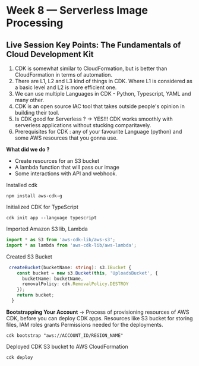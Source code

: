# Week 8 — Serverless Image Processing
## Live Session Key Points: The Fundamentals of Cloud Development Kit
1. CDK is somewhat similar to CloudFormation, but is better than CloudFormation in terms of automation.
2. There are L1, L2 and L3 kind of things in CDK. Where L1 is considered as a basic level and L2 is more efficient one.
3. We can use multiple Languages in CDK - Python, Typescript, YAML and many other.
4. CDK is an open source IAC tool that takes outside people's opinion in building their tool. 
5. Is CDK good for Serverless ? -> YES!!! CDK works smoothly with serverless applications without stucking comparitavely.
6. Prerequisites for CDK : any of your favourite Language (python) and some AWS resources that you gonna use.

**What did we do ?**
- Create resources for an S3 bucket
- A lambda function that will pass our image
- Some interactions with API and webhook.

Installed cdk
```
npm install aws-cdk-g
```

Initialized CDK for TypeScript
```
cdk init app --language typescript
```

Imported Amazon S3 lib, Lambda
```ts
import * as S3 from 'aws-cdk-lib/aws-s3';
import * as lambda from 'aws-cdk-lib/aws-lambda';
```

Created S3 Bucket
```typescript
 createBucket(bucketName: string): s3.IBucket {
    const bucket = new s3.Bucket(this, 'UploadsBucket', {
      bucketName: bucketName,
      removalPolicy: cdk.RemovalPolicy.DESTROY
    });
    return bucket;
  }
```

**Bootstrapping Your Account** -> Process of provisioning resources of AWS CDK, before you can deploy CDK apps. Resources like S3 bucket for storing files, IAM roles grants Permissions needed for the deployments. 
```
cdk bootstrap "aws://ACCOUNT_ID/REGION_NAME"
```

Deployed CDK S3 bucket to AWS CloudFormation
```
cdk deploy
```




